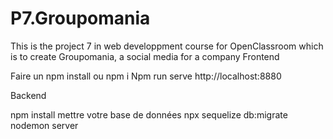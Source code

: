 # P7.Groupomania
This is the project 7 in web developpment course for OpenClassroom which is to create Groupomania, a social media for a company
Frontend

Faire un npm install ou npm i
Npm run serve
http://localhost:8880

Backend

npm install
mettre votre base de données
npx sequelize db:migrate
nodemon server
